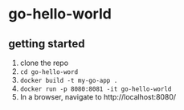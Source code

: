 # go-hello-world

## getting started

1. clone the repo
2. `cd go-hello-word`
3. `docker build -t my-go-app .`
4. `docker run -p 8080:8081 -it go-hello-world`
5. In a browser, navigate to http://localhost:8080/